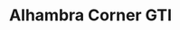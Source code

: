 ---
title: "Alhambra Corner GTI"
url: /rocky-mountain-house/alhambra-corner-gti/
shop: Lebensmittel
---